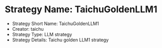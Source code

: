 # Strategy Name: TaichuGoldenLLM1
- Strategy Short Name: TaichuGoldenLLM1
- Creator: taichu
- Strategy Type: LLM strategy
- Strategy Details: 
Taichu golden LLM1 strategy
